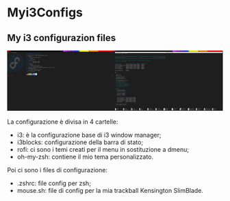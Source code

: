 # Myi3Configs
## My i3 configurazion files ##

![screen_i3block_zsh](https://github.com/Dade3e/Myi3Configs/blob/main/screenshots/screen_i3block_zsh.png)

La configurazione è divisa in 4 cartelle:
  - i3: è la configurazione base di i3 window manager;
  - i3blocks: configurazione della barra di stato;
  - rofi: ci sono i temi creati per il menu in sostituzione a dmenu;
  - oh-my-zsh: contiene il mio tema personalizzato.

Poi ci sono i files di configurazione:
  - .zshrc: file config per zsh;
  - mouse.sh: file di config per la mia trackball Kensington SlimBlade.
